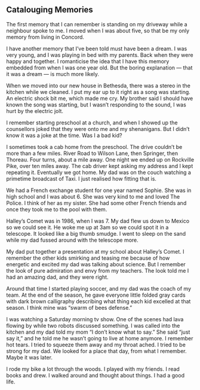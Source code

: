 ## Catalouging Memories

The first memory that I can remember is standing on my driveway while a neighbour spoke to me. I moved when I was about five, so that be my only memory from living in Concord.

I have another memory that I’ve been told must have been a dream. I was very young, and I was playing in bed with my parents. Back when they were happy and together. I romanticise the idea that I have this memory embedded from when I was one year old. But the boring explanation — that it was a dream — is much more likely.

When we moved into our new house in Bethesda, there was a stereo in the kitchen while we cleaned. I put my ear up to it right as a song was starting. An electric shock bit me, which made me cry. My brother said I should have known the song was starting, but I wasn’t responding to the sound, I was hurt by the electric jolt.

I remember starting preschool at a church, and when I showed up the counsellors joked that they were onto me and my shenanigans. But I didn’t know it was a joke at the time. Was I a bad kid?

I sometimes took a cab home from the preschool. The drive couldn’t be more than a few miles. River Road to Wilson Lane, then Springer, then Thoreau. Four turns, about a mile away. One night we ended up on Rockville Pike, over ten miles away. The cab driver kept asking my address and I kept repeating it. Eventually we got home. My dad was on the couch watching a primetime broadcast of Taxi. I just realised how fitting that is.

We had a French exchange student for one year named Sophie. She was in high school and I was about 6. She was very kind to me and loved The Police. I think of her as my sister. She had some other French friends and once they took me to the pool with them.

Halley’s Comet was in 1986, when I was 7. My dad flew us down to Mexico so we could see it. He woke me up at 3am so we could spot it in a telescope. It looked like a big thumb smudge. I went to sleep on the sand while my dad fussed around with the telescope more.

My dad put together a presentation at my school about Halley’s Comet. I remember the other kids smirking and teasing me because of how energetic and excited my dad was talking about science. But I remember the look of pure admiration and envy from my teachers. The look told me I had an amazing dad, and they were right.

Around that time I started playing soccer, and my dad was the coach of my team. At the end of the season, he gave everyone little folded gray cards with dark brown calligraphy describing what thing each kid excelled at that season. I think mine was “swarm of bees defense.” 

I was watching a Saturday morning tv show. One of the scenes had lava flowing by while two robots discussed something. I was called into the kitchen and my dad told my mom “I don’t know what to say.” She said “just say it,” and he told me he wasn’t going to live at home anymore. I remember hot tears. I tried to squeeze them away and my throat ached. I tried to be strong for my dad. We looked for a place that day, from what I remember. Maybe it was later.

I rode my bike a lot through the woods. I played with my friends. I read books and drew. I walked around and thought about things. I had a good life.







